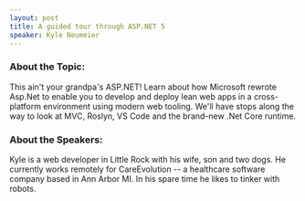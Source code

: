 ```yaml
---
layout: post
title: A guided tour through ASP.NET 5
speaker: Kyle Neumeier
---
```


### About the Topic: 
This ain't your grandpa's ASP.NET! Learn about how Microsoft rewrote Asp.Net to enable you to develop and deploy lean web apps in a cross-platform environment using modern web tooling.  We'll have stops along the way to look at MVC, Roslyn, VS Code and the brand-new .Net Core runtime.

### About the Speakers:
Kyle is a web developer in Little Rock with his wife, son and two dogs. He currently works remotely for CareEvolution -- a healthcare software company based in Ann Arbor MI. In his spare time he likes to tinker with robots.

